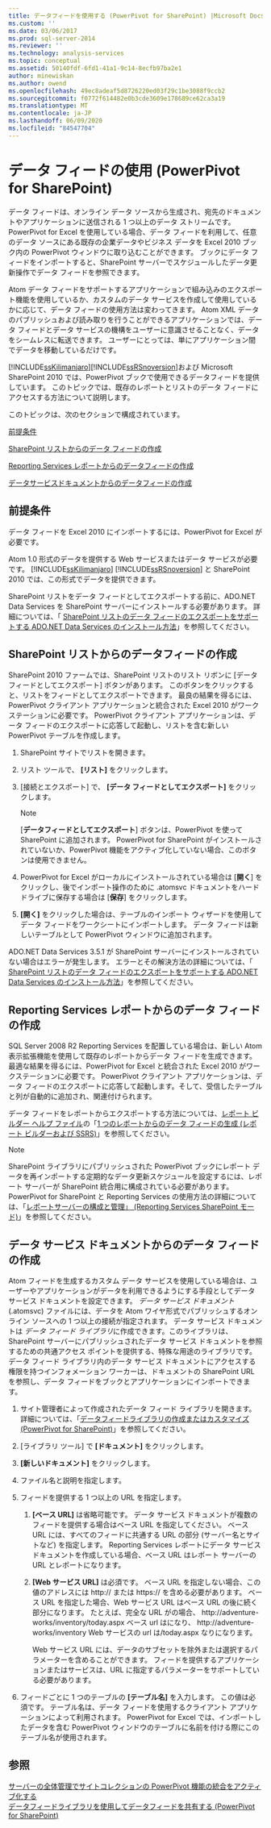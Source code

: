 ```yaml
---
title: データフィードを使用する (PowerPivot for SharePoint) |Microsoft Docs
ms.custom: ''
ms.date: 03/06/2017
ms.prod: sql-server-2014
ms.reviewer: ''
ms.technology: analysis-services
ms.topic: conceptual
ms.assetid: 50140fdf-6fd1-41a1-9c14-8ecfb97ba2e1
author: minewiskan
ms.author: owend
ms.openlocfilehash: 49ec8adeaf5d8726220ed03f29c1be3088f9ccb2
ms.sourcegitcommit: f0772f614482e0b3cde3609e178689ce62ca3a19
ms.translationtype: MT
ms.contentlocale: ja-JP
ms.lasthandoff: 06/09/2020
ms.locfileid: "84547704"
---
```

# <a name="use-data-feeds-powerpivot-for-sharepoint"></a>データ フィードの使用 (PowerPivot for SharePoint)
  データ フィードは、オンライン データ ソースから生成され、宛先のドキュメントやアプリケーションに送信される 1 つ以上のデータ ストリームです。 PowerPivot for Excel を使用している場合、データ フィードを利用して、任意のデータ ソースにある既存の企業データやビジネス データを Excel 2010 ブック内の PowerPivot ウィンドウに取り込むことができます。 ブックにデータ フィードをインポートすると、SharePoint サーバーでスケジュールしたデータ更新操作でデータ フィードを参照できます。  
  
 Atom データ フィードをサポートするアプリケーションで組み込みのエクスポート機能を使用しているか、カスタムのデータ サービスを作成して使用しているかに応じて、データ フィードの使用方法は変わってきます。 Atom XML データのパブリッシュおよび読み取りを行うことができるアプリケーションでは、データ フィードとデータ サービスの機構をユーザーに意識させることなく、データをシームレスに転送できます。 ユーザーにとっては、単にアプリケーション間でデータを移動しているだけです。  
  
 [!INCLUDE[ssKilimanjaro](../../includes/sskilimanjaro-md.md)][!INCLUDE[ssRSnoversion](../../includes/ssrsnoversion-md.md)]および Microsoft SharePoint 2010 では、PowerPivot ブックで使用できるデータフィードを提供しています。 このトピックでは、既存のレポートとリストのデータ フィードにアクセスする方法について説明します。  
  
 このトピックは、次のセクションで構成されています。  
  
 [前提条件](#prereq)  
  
 [SharePoint リストからのデータ フィードの作成](#sharepointlist)  
  
 [Reporting Services レポートからのデータフィードの作成](#rsreport)  
  
 [データサービスドキュメントからのデータフィードの作成](#dsdoc)  
  
##  <a name="prerequisites"></a><a name="prereq"></a> 前提条件  
 データ フィードを Excel 2010 にインポートするには、PowerPivot for Excel が必要です。  
  
 Atom 1.0 形式のデータを提供する Web サービスまたはデータ サービスが必要です。 [!INCLUDE[ssKilimanjaro](../../includes/sskilimanjaro-md.md)] [!INCLUDE[ssRSnoversion](../../includes/ssrsnoversion-md.md)] と SharePoint 2010 では、この形式でデータを提供できます。  
  
 SharePoint リストをデータ フィードとしてエクスポートする前に、ADO.NET Data Services を SharePoint サーバーにインストールする必要があります。 詳細については、「 [SharePoint リストのデータ フィードのエクスポートをサポートする ADO.NET Data Services のインストール方法](../../sql-server/install/install-ado-net-data-services-to-support-data-feed-exports-of-sharepoint-lists.md)」を参照してください。  
  
##  <a name="create-a-data-feed-from-a-sharepoint-list"></a><a name="sharepointlist"></a>SharePoint リストからのデータフィードの作成  
 SharePoint 2010 ファームでは、SharePoint リストのリスト リボンに [データ フィードとしてエクスポート] ボタンがあります。 このボタンをクリックすると、リストをフィードとしてエクスポートできます。 最良の結果を得るには、PowerPivot クライアント アプリケーションと統合された Excel 2010 がワークステーションに必要です。 PowerPivot クライアント アプリケーションは、データ フィードのエクスポートに応答して起動し、リストを含む新しい PowerPivot テーブルを作成します。  
  
1.  SharePoint サイトでリストを開きます。  
  
2.  リスト ツールで、 **[リスト]** をクリックします。  
  
3.  [接続とエクスポート] で、 **[データ フィードとしてエクスポート]** をクリックします。  
  
    > [!NOTE]  
    >  [**データフィードとしてエクスポート**] ボタンは、PowerPivot を使って SharePoint に追加されます。 PowerPivot for SharePoint がインストールされていないか、PowerPivot 機能をアクティブ化していない場合、このボタンは使用できません。  
  
4.  PowerPivot for Excel がローカルにインストールされている場合は [**開く**] をクリックし、後でインポート操作のために .atomsvc ドキュメントをハードドライブに保存する場合は [**保存**] をクリックします。  
  
5.  **[開く]** をクリックした場合は、テーブルのインポート ウィザードを使用してデータ フィードをワークシートにインポートします。 データ フィードは新しいテーブルとして PowerPivot ウィンドウに追加されます。  
  
 ADO.NET Data Services 3.5.1 が SharePoint サーバーにインストールされていない場合はエラーが発生します。 エラーとその解決方法の詳細については、「 [SharePoint リストのデータ フィードのエクスポートをサポートする ADO.NET Data Services のインストール方法](../../sql-server/install/install-ado-net-data-services-to-support-data-feed-exports-of-sharepoint-lists.md)」を参照してください。  
  
##  <a name="create-a-data-feed-from-a-reporting-services-report"></a><a name="rsreport"></a> Reporting Services レポートからのデータ フィードの作成  
 SQL Server 2008 R2 Reporting Services を配置している場合は、新しい Atom 表示拡張機能を使用して既存のレポートからデータ フィードを生成できます。 最適な結果を得るには、PowerPivot for Excel と統合された Excel 2010 がワークステーションに必要です。 PowerPivot クライアント アプリケーションは、データ フィードのエクスポートに応答して起動します。そして、受信したテーブルと列が自動的に追加され、関連付けられます。  
  
 データ フィードをレポートからエクスポートする方法については、[レポート ビルダー ヘルプ ファイル](https://go.microsoft.com/fwlink/?LinkId=154494)の「[1 つのレポートからのデータ フィードの生成 (レポート ビルダーおよび SSRS)](../../reporting-services/report-builder/generate-data-feeds-from-a-report-report-builder-and-ssrs.md)」を参照してください。  
  
> [!NOTE]  
>  SharePoint ライブラリにパブリッシュされた PowerPivot ブックにレポート データを再インポートする定期的なデータ更新スケジュールを設定するには、レポート サーバーが SharePoint 統合用に構成されている必要があります。 PowerPivot for SharePoint と Reporting Services の使用方法の詳細については、「[レポートサーバーの構成と管理」 &#40;Reporting Services SharePoint モード&#41;](../../reporting-services/configure-administer-report-server-reporting-services-sharepoint-mode.md)」を参照してください。  
  
##  <a name="create-a-data-feed-from-a-data-service-document"></a><a name="dsdoc"></a> データ サービス ドキュメントからのデータ フィードの作成  
 Atom フィードを生成するカスタム データ サービスを使用している場合は、ユーザーやアプリケーションがデータを利用できるようにする手段としてデータ サービス ドキュメントを設定できます。 *データ サービス ドキュメント* (.atomsvc) ファイルには、データを Atom ワイヤ形式でパブリッシュするオンライン ソースへの 1 つ以上の接続が指定されます。 データ サービス ドキュメントは *データ フィード ライブラリ*に作成できます。このライブラリは、SharePoint サーバーにパブリッシュされたデータ サービス ドキュメントを参照するための共通アクセス ポイントを提供する、特殊な用途のライブラリです。 データ フィード ライブラリ内のデータ サービス ドキュメントにアクセスする権限を持つインフォメーション ワーカーは、ドキュメントの SharePoint URL を参照し、データ フィードをブックとアプリケーションにインポートできます。  
  
1.  サイト管理者によって作成されたデータ フィード ライブラリを開きます。 詳細については、「[データフィードライブラリの作成またはカスタマイズ &#40;PowerPivot for SharePoint&#41;](create-or-customize-a-data-feed-library-power-pivot-for-sharepoint.md)」を参照してください。  
  
2.  [ライブラリ ツール] で **[ドキュメント]** をクリックします。  
  
3.  **[新しいドキュメント]** をクリックします。  
  
4.  ファイル名と説明を指定します。  
  
5.  フィードを提供する 1 つ以上の URL を指定します。  
  
    1.  **[ベース URL]** は省略可能です。 データ サービス ドキュメントが複数のフィードを提供する場合はベース URL を指定してください。 ベース URL には、すべてのフィードに共通する URL の部分 (サーバー名とサイトなど) を指定します。 Reporting Services レポートにデータ サービス ドキュメントを作成している場合、ベース URL はレポート サーバーの URL とレポートになります。  
  
    2.  **[Web サービス URL]** は必須です。 ベース URL を指定しない場合、この値のアドレスには http:// または https:// を含める必要があります。 ベース URL を指定した場合、Web サービス URL はベース URL の後に続く部分になります。 たとえば、完全な URL がの場合、 http://adventure-works/inventory/today.aspx ベース url はになり、 http://adventure-works/inventory Web サービスの url は/today.aspx なりになります。  
  
         Web サービス URL には、データのサブセットを除外または選択するパラメーターを含めることができます。 フィードを提供するアプリケーションまたはサービスは、URL に指定するパラメーターをサポートしている必要があります。  
  
6.  フィードごとに 1 つのテーブルの **[テーブル名]** を入力します。 この値は必須です。 テーブル名は、データ フィードを使用するクライアント アプリケーションによって利用されます。 PowerPivot for Excel では、インポートしたデータを含む PowerPivot ウィンドウのテーブルに名前を付ける際にこのテーブル名が使用されます。  
  
## <a name="see-also"></a>参照  
 [サーバーの全体管理でサイトコレクションの PowerPivot 機能の統合をアクティブ化する](activate-power-pivot-integration-for-site-collections-in-ca.md)   
 [データフィードライブラリを使用してデータフィードを共有する &#40;PowerPivot for SharePoint&#41;](share-data-feeds-using-a-data-feed-library-power-pivot-for-sharepoint.md)  
  
  
